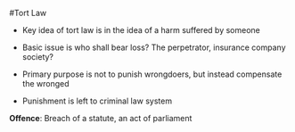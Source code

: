 #Tort Law

- Key idea of tort law is in the idea of a harm suffered by someone

- Basic issue is who shall bear loss? The perpetrator, insurance company society?

- Primary purpose is not to punish wrongdoers, but instead compensate the wronged

- Punishment is left to criminal law system

**Offence**: Breach of a statute, an act of parliament

